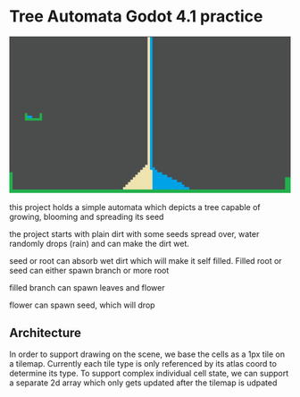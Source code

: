 # Tree Automata Godot 4.1 practice

![demo](demo_1.gif)

this project holds a simple automata which depicts a tree capable of growing, blooming and spreading its seed

the project starts with plain dirt with some seeds spread over, water randomly drops (rain) and can make the dirt wet.

seed or root can absorb wet dirt which will make it self filled. Filled root or seed can either spawn branch or more root

filled branch can spawn leaves and flower

flower can spawn seed, which will drop

## Architecture

In order to support drawing on the scene, we base the cells as a 1px tile on a tilemap. Currently each tile type is only referenced by its atlas coord to determine its type. To support complex individual cell state, we can support a separate 2d array which only gets updated after the tilemap is udpated 
